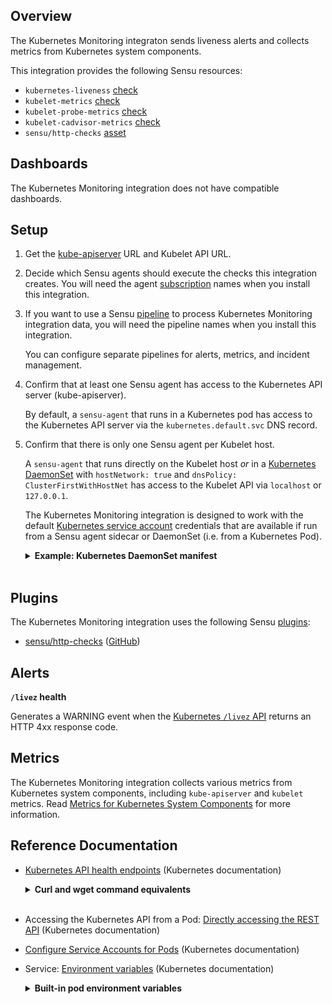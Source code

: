 ## Overview

<!-- Sensu Integration description; supports markdown -->

The Kubernetes Monitoring integraton sends liveness alerts and collects metrics from Kubernetes system components.

<!-- Provide a high level overview of the integration contents (e.g. checks, filters, mutators, handlers, assets, etc) -->

This integration provides the following Sensu resources:

* `kubernetes-liveness` [check]
* `kubelet-metrics` [check]
* `kubelet-probe-metrics` [check]
* `kubelet-cadvisor-metrics` [check]
* `sensu/http-checks` [asset]

## Dashboards

<!-- List of supported dashboards w/ screenshots (supports png, jpeg, and gif images; relative paths only; e.g. `![](img/dashboard-1.png)` )-->

The Kubernetes Monitoring integration does not have compatible dashboards.

## Setup

<!-- Sensu Integration setup instructions, including Sensu agent configuration and external component configuration -->
<!-- EXAMPLE: what configuration (if any) is required in a third-party service to enable monitoring? -->

1. Get the [kube-apiserver] URL and Kubelet API URL.

1. Decide which Sensu agents should execute the checks this integration creates. You will need the agent [subscription] names when you install this integration.

1. If you want to use a Sensu [pipeline] to process Kubernetes Monitoring integration data, you will need the pipeline names when you install this integration.

   You can configure separate pipelines for alerts, metrics, and incident management.

1. Confirm that at least one Sensu agent has access to the Kubernetes API server (kube-apiserver).

   By default, a `sensu-agent` that runs in a Kubernetes pod has access to the Kubernetes API server via the `kubernetes.default.svc` DNS record.

1. Confirm that there is only one Sensu agent per Kubelet host.

   A `sensu-agent` that runs directly on the Kubelet host *or* in a [Kubernetes DaemonSet] with `hostNetwork: true` and `dnsPolicy: ClusterFirstWithHostNet` has access to the Kubelet API via `localhost` or `127.0.0.1`.

   The Kubernetes Monitoring integration is designed to work with the default [Kubernetes service account] credentials that are available if run from a Sensu agent sidecar or DaemonSet (i.e. from a Kubernetes Pod).

   <details><summary><strong>Example: Kubernetes DaemonSet manifest</strong></summary>

   ```yaml
   ---
   kind: DaemonSet
   apiVersion: apps/v1
   metadata:
     name: sensu-agent
   spec:
     minReadySeconds: 10
     updateStrategy:
       type: RollingUpdate
       rollingUpdate:
         maxUnavailable: 1
     selector:
       matchLabels:
         app: sensu-agent
     template:
       metadata:
         labels:
           app: sensu-agent
       spec:
         tolerations: []
         terminationGracePeriodSeconds: 30
         hostPID: true
         hostIPC: true
         hostNetwork: true
         dnsPolicy: ClusterFirstWithHostNet
         volumes: []
         containers:
         - name: sensu-agent
           image: sensu/sensu:6.6.3
           command: [
             "/opt/sensu/bin/sensu-agent", "start",
             "--detect-cloud-provider", "true",
             "--log-level", "warn",
           ]
           env:
           - name: KUBELET_HOST
             valueFrom:
               fieldRef:
                 fieldPath: status.hostIP
           - name: KUBE_NAMESPACE
             valueFrom:
               fieldRef:
                 fieldPath: metadata.namespace
           - name: SENSU_BACKEND_URL
             value: "wss://sensu.yourcompany.com:8081"
           - name: SENSU_NAMESPACE
             value: "sensu-system"
           - name: SENSU_SUBSCRIPTIONS
             value: "kubernetes kubernetes/api kubernetes/daemonset"
           - name: SENSU_KEEPALIVE_INTERVAL
             value: "30"
           - name: SENSU_KEEPALIVE_WARNING_TIMEOUT
             value: "120"
           - name: SENSU_DEREGISTER
             value: "true"
           ports: []
           resources:
             limits:
               cpu: 1.0
               memory: 1024M
             requests:
               cpu: 0.25
               memory: 256M
   ```

   </details>
   <br>

## Plugins

<!-- Links to any Sensu Integration dependencies (i.e. Sensu Plugins) -->

The Kubernetes Monitoring integration uses the following Sensu [plugins]:

- [sensu/http-checks][http-checks-bonsai] ([GitHub][http-checks-github])

## Alerts

<!-- List of all alerts generated by this integration. -->

**`/livez` health**

Generates a WARNING event when the [Kubernetes `/livez` API][kubernetes-health-apis] returns an HTTP 4xx response code.

## Metrics

<!-- List of all metrics or events collected by this integration. -->

The Kubernetes Monitoring integration collects various metrics from Kubernetes system components, including `kube-apiserver` and `kubelet` metrics. Read [Metrics for Kubernetes System Components] for more information.

## Reference Documentation

<!-- Please provide links to any relevant reference documentation to help users learn more and/or troubleshoot this integration. -->

* [Kubernetes API health endpoints] (Kubernetes documentation)

   <details><summary><strong>Curl and wget command equivalents</strong></summary>

   The `curl` command equivalent of the Kubernetes Monitoring integration, if run from a Kubernetes pod, is:

   ```shell
   curl -s && \
   --header "Authorization: Bearer $(cat /var/run/secrets/kubernetes.io/serviceaccount/token)" && \
   --cacert /var/run/secrets/kubernetes.io/serviceaccount/ca.crt && \
   https://kubernetes.default.svc:${KUBERNETES_SERVICE_PORT:-443}/livez?verbose
   ```

   The `wget` command equivalent of the Kubernetes Monitoring integration, if run from a Kubernetes pod, is:

   ```shell
   wget -q -O- && \
   --header "Authorization: Bearer $(cat /var/run/secrets/kubernetes.io/serviceaccount/token)" && \
   --ca-certificate /var/run/secrets/kubernetes.io/serviceaccount/ca.crt && \
   https://kubernetes.default.svc:${KUBERNETES_SERVICE_PORT:-443}/livez?verbose
   ```

   </details>
   <br>

* Accessing the Kubernetes API from a Pod: [Directly accessing the REST API] (Kubernetes documentation)
* [Configure Service Accounts for Pods][Kubernetes service account] (Kubernetes documentation)
* Service: [Environment variables] (Kubernetes documentation)

   <details><summary><strong>Built-in pod environment variables</strong></summary>

   The built-in pod environment variable `KUBERNETES_SERVICE_HOST` is also mapped to the `kubernetes.default.svc` hostname.
  
   The built-in pod environment variable `KUBERNETES_SERVICE_PORT` is also available in case the port is not set to the default (`443`).

   </details>
   <br>


<!-- Links -->
[check]: https://docs.sensu.io/sensu-go/latest/observability-pipeline/observe-schedule/checks/
[asset]: https://docs.sensu.io/sensu-go/latest/plugins/assets/
[subscription]: https://docs.sensu.io/sensu-go/latest/observability-pipeline/observe-schedule/subscriptions/
[agents]: https://docs.sensu.io/sensu-go/latest/observability-pipeline/observe-schedule/agent/
[annotation]: https://docs.sensu.io/sensu-go/latest/observability-pipeline/observe-schedule/agent/#general-configuration-flags
[plugins]: https://docs.sensu.io/sensu-go/latest/plugins/
[metrics]: https://docs.sensu.io/sensu-go/latest/observability-pipeline/observe-schedule/metrics/
[handler]: https://docs.sensu.io/sensu-go/latest/observability-pipeline/observe-process/handlers/
[http-checks-bonsai]: https://bonsai.sensu.io/assets/sensu/http-checks
[http-checks-github]: https://github.com/sensu/http-checks
[kubernetes-health-apis]: https://kubernetes.io/docs/reference/using-api/health-checks/
[Kubernetes service account]: https://kubernetes.io/docs/tasks/configure-pod-container/configure-service-account/
[Metrics for Kubernetes System Components]: https://kubernetes.io/docs/concepts/cluster-administration/system-metrics/
[kube-apiserver]: https://kubernetes.io/docs/reference/command-line-tools-reference/kube-apiserver/
[Kubernetes DaemonSet]: https://kubernetes.io/docs/concepts/workloads/controllers/daemonset/
[Kubernetes API health endpoints]: https://kubernetes.io/docs/reference/using-api/health-checks/
[Directly accessing the REST API]: https://kubernetes.io/docs/tasks/run-application/access-api-from-pod/#directly-accessing-the-rest-api
[Environment variables]: https://kubernetes.io/docs/concepts/services-networking/service/#environment-variables
[pipeline]: https://docs.sensu.io/sensu-go/latest/observability-pipeline/observe-process/pipelines/
